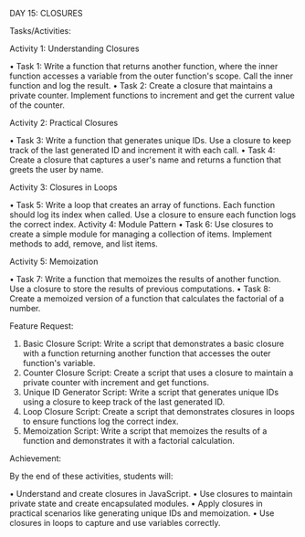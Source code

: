 DAY 15: CLOSURES

Tasks/Activities:

Activity 1: Understanding Closures

• Task 1: Write a function that returns another function, where the inner function accesses a variable from the outer function's scope. Call the inner function and log the result.
• Task 2: Create a closure that maintains a private counter. Implement functions to increment and get the current value of the counter.

Activity 2: Practical Closures

• Task 3: Write a function that generates unique IDs. Use a closure to keep track of the last generated ID and increment it with each call.
• Task 4: Create a closure that captures a user's name and returns a function that greets the user by name.

Activity 3: Closures in Loops

• Task 5: Write a loop that creates an array of functions. Each function should log its index when called. Use a closure to ensure each function logs the correct index. Activity 4: Module Pattern
• Task 6: Use closures to create a simple module for managing a collection of items. Implement methods to add, remove, and list items. 

Activity 5: Memoization

• Task 7: Write a function that memoizes the results of another function. Use a closure to store the results of previous computations.
• Task 8: Create a memoized version of a function that calculates the factorial of a number.

Feature Request:

1. Basic Closure Script: Write a script that demonstrates a basic closure with a function returning another function that accesses the outer function's variable.
2. Counter Closure Script: Create a script that uses a closure to maintain a private counter with increment and get functions.
3. Unique ID Generator Script: Write a script that generates unique IDs using a closure to keep track of the last generated ID.
4. Loop Closure Script: Create a script that demonstrates closures in loops to ensure functions log the correct index.
5. Memoization Script: Write a script that memoizes the results of a function and demonstrates it with a factorial calculation.

Achievement:

By the end of these activities, students will:

• Understand and create closures in JavaScript.
• Use closures to maintain private state and create encapsulated modules.
• Apply closures in practical scenarios like generating unique IDs and memoization.
• Use closures in loops to capture and use variables correctly.